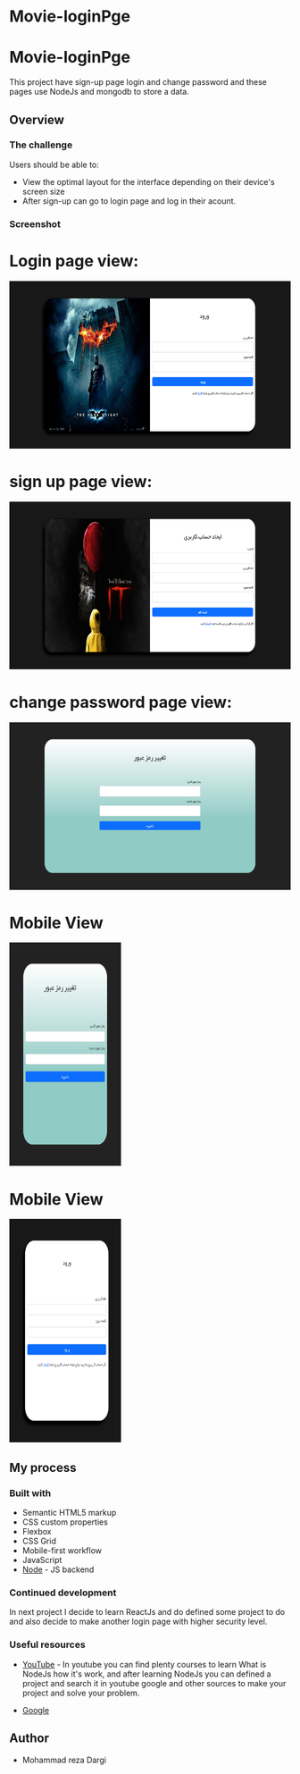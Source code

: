 # Movie-loginPge
# Movie-loginPge

This project have sign-up page login and change password and these pages use NodeJs and mongodb to store a data.

## Overview

### The challenge

Users should be able to:

- View the optimal layout for the interface depending on their device's screen size
- After sign-up can go to login page and log in their acount.

### Screenshot
<div>
<h1>Login page view:</h1>
<img src="./public/img/Screenshot-loginpage-desktop.png" alt="MonitorView"
style="width: 100%; height: 300px;">
</div>
<div>
<h1>sign up page view:</h1>
<img src="./public/img/Screenshot-signup-desktop.png" alt="MonitorView"
style="width: 100%; height: 300px;">
</div>
<div>
<h1>change password page view:</h1>
<img src="./public/img/Screenshot-changepassword-desktop.png" alt="MonitorView"
style="width: 100%; height: 300px;">
</div>
<div>
<h1>Mobile View</h1>
<img src="./public/img/Mobile-view2.png" alt="mobileView" style="width: 200px; height: 400px;">
</div>
<div>
<h1>Mobile View</h1>
<img src="./public/img/Mobile-view1.png" alt="mobileView" style="width: 200px; height: 400px;">
</div>

## My process

### Built with

- Semantic HTML5 markup
- CSS custom properties
- Flexbox
- CSS Grid
- Mobile-first workflow
- JavaScript
- [Node](https://nodejs.org/) - JS backend


### Continued development

In next project I decide to learn ReactJs and do defined some project to do and also decide to make another login page with higher security level.


### Useful resources

- [YouTube](https://www.youtube.com) - In youtube you can find plenty courses to learn What is NodeJs
how it's work, and after learning NodeJs you can defined a project and search it in youtube google and other sources to make your project and solve your problem.

- [Google](https://www.google.com)

## Author

- Mohammad reza Dargi
